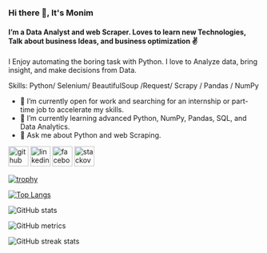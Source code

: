 ### Hi there 👋, It's Monim 
#### I’m a Data Analyst and web Scraper. Loves to learn new Technologies, Talk about business Ideas, and business optimization ✌️
I Enjoy automating the boring task with Python. I love to Analyze data, bring insight, and make decisions from Data.

Skills: Python/ Selenium/ BeautifulSoup /Request/ Scrapy / Pandas / NumPy

- 🔭 I’m currently open for work and searching for an internship or part-time job to accelerate my skills. 
- 🌱 I’m currently learning advanced Python, NumPy, Pandas, SQL, and Data Analytics. 
- 💬 Ask me about Python and web Scraping. 


[<img src='https://cdn.jsdelivr.net/npm/simple-icons@3.0.1/icons/github.svg' alt='github' height='40'>](https://github.com/monimahmadh)  [<img src='https://cdn.jsdelivr.net/npm/simple-icons@3.0.1/icons/linkedin.svg' alt='linkedin' height='40'>](https://www.linkedin.com/in/monimahmadh/)  [<img src='https://cdn.jsdelivr.net/npm/simple-icons@3.0.1/icons/facebook.svg' alt='facebook' height='40'>](https://www.facebook.com/monimahmadh/)  [<img src='https://cdn.jsdelivr.net/npm/simple-icons@3.0.1/icons/stackoverflow.svg' alt='stackoverflow' height='40'>](https://stackoverflow.com/users/21274165)  

[![trophy](https://github-profile-trophy.vercel.app/?username=monimahmadh)](https://github.com/ryo-ma/github-profile-trophy)

[![Top Langs](https://github-readme-stats.vercel.app/api/top-langs/?username=monimahmadh)](https://github.com/anuraghazra/github-readme-stats)

![GitHub stats](https://github-readme-stats.vercel.app/api?username=monimahmadh&show_icons=true&count_private=true)  

![GitHub metrics](https://metrics.lecoq.io/monimahmadh)   

![GitHub streak stats](https://streak-stats.demolab.com/?user=monimahmadh)  

